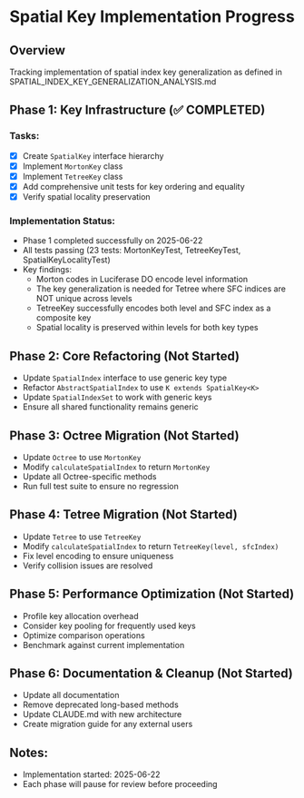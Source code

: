 # Spatial Key Implementation Progress

## Overview
Tracking implementation of spatial index key generalization as defined in SPATIAL_INDEX_KEY_GENERALIZATION_ANALYSIS.md

## Phase 1: Key Infrastructure (✅ COMPLETED)

### Tasks:
- [x] Create `SpatialKey` interface hierarchy
- [x] Implement `MortonKey` class
- [x] Implement `TetreeKey` class
- [x] Add comprehensive unit tests for key ordering and equality
- [x] Verify spatial locality preservation

### Implementation Status:
- Phase 1 completed successfully on 2025-06-22
- All tests passing (23 tests: MortonKeyTest, TetreeKeyTest, SpatialKeyLocalityTest)
- Key findings:
  - Morton codes in Luciferase DO encode level information
  - The key generalization is needed for Tetree where SFC indices are NOT unique across levels
  - TetreeKey successfully encodes both level and SFC index as a composite key
  - Spatial locality is preserved within levels for both key types

## Phase 2: Core Refactoring (Not Started)
- Update `SpatialIndex` interface to use generic key type
- Refactor `AbstractSpatialIndex` to use `K extends SpatialKey<K>`
- Update `SpatialIndexSet` to work with generic keys
- Ensure all shared functionality remains generic

## Phase 3: Octree Migration (Not Started)
- Update `Octree` to use `MortonKey`
- Modify `calculateSpatialIndex` to return `MortonKey`
- Update all Octree-specific methods
- Run full test suite to ensure no regression

## Phase 4: Tetree Migration (Not Started)
- Update `Tetree` to use `TetreeKey`
- Modify `calculateSpatialIndex` to return `TetreeKey(level, sfcIndex)`
- Fix level encoding to ensure uniqueness
- Verify collision issues are resolved

## Phase 5: Performance Optimization (Not Started)
- Profile key allocation overhead
- Consider key pooling for frequently used keys
- Optimize comparison operations
- Benchmark against current implementation

## Phase 6: Documentation & Cleanup (Not Started)
- Update all documentation
- Remove deprecated long-based methods
- Update CLAUDE.md with new architecture
- Create migration guide for any external users

## Notes:
- Implementation started: 2025-06-22
- Each phase will pause for review before proceeding